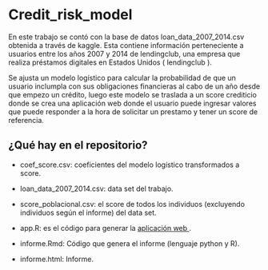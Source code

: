 # Credit_risk_model

En este trabajo se contó con la base de datos loan_data_2007_2014.csv obtenida a través de kaggle. Esta contiene información perteneciente a usuarios entre los años 2007 y 2014 de lendingclub, una empresa que realiza préstamos digitales en Estados Unidos ( lendingclub ).

Se ajusta un modelo logístico para calcular la probabilidad de que un usuario inclumpla con sus obligaciones financieras al cabo de un año desde que empezo un crédito, luego este modelo se traslada a un score crediticio donde se crea una aplicación web donde el usuario puede ingresar valores que puede responder a la hora de solicitar un prestamo y tener un score de referencia.

## ¿Qué hay en el repositorio?


- coef_score.csv: coeficientes del modelo logístico transformados a score.

- loan_data_2007_2014.csv: data set del trabajo.

- score_poblacional.csv: el score de todos los individuos (excluyendo individuos según el informe) del data set.

- app.R: es el código para generar la <a href="https://germanpatino.shinyapps.io/Credit-risk-model/"> aplicación web </a>.

- informe.Rmd: Código que genera el informe (lenguaje python y R).

- informe.html: Informe.


